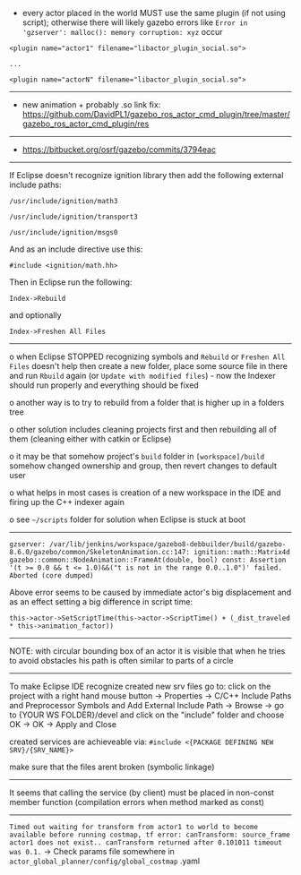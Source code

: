* every actor placed in the world MUST use the same plugin (if not using script); otherwise there will likely gazebo errors like `Error in 'gzserver': malloc(): memory corruption: xyz` occur

`<plugin name="actor1" filename="libactor_plugin_social.so">`

`...`

`<plugin name="actorN" filename="libactor_plugin_social.so">`

***

* new animation + probably .so link fix:
https://github.com/DavidPL1/gazebo_ros_actor_cmd_plugin/tree/master/gazebo_ros_actor_cmd_plugin/res

***

* https://bitbucket.org/osrf/gazebo/commits/3794eac

***

If Eclipse doesn't recognize ignition library then add the following external include paths:

`/usr/include/ignition/math3`

`/usr/include/ignition/transport3`

`/usr/include/ignition/msgs0`

And as an include directive use this:

`#include <ignition/math.hh>`

Then in Eclipse run the following:

`Index->Rebuild `

and optionally 

`Index->Freshen All Files`

***

o when Eclipse STOPPED recognizing symbols and `Rebuild` or `Freshen All Files` doesn't help then create a new folder, place some source file in there and run `Rbuild` again (or `Update with modified files`) - now the Indexer should run properly and everything should be fixed

o another way is to try to rebuild from a folder that is higher up in a folders tree

o other solution includes cleaning projects first and then rebuilding all of them (cleaning either with catkin or Eclipse)

o it may be that somehow project's `build` folder in `[workspace]/build` somehow changed ownership and group, then revert changes to default user 

o what helps in most cases is creation of a new workspace in the IDE and firing up the C++ indexer again

o see `~/scripts` folder for solution when Eclipse is stuck at boot


***

`gzserver: /var/lib/jenkins/workspace/gazebo8-debbuilder/build/gazebo-8.6.0/gazebo/common/SkeletonAnimation.cc:147: ignition::math::Matrix4d gazebo::common::NodeAnimation::FrameAt(double, bool) const: Assertion '(t >= 0.0 && t <= 1.0)&&("t is not in the range 0.0..1.0")' failed.
Aborted (core dumped)`

Above error seems to be caused by immediate actor's big displacement and as an effect setting a big difference in script time:

`this->actor->SetScriptTime(this->actor->ScriptTime() + (_dist_traveled * this->animation_factor))`

***

NOTE: with circular bounding box of an actor it is visible that when he tries to avoid obstacles his path is often similar to parts of a circle


***

To make Eclipse IDE recognize created new srv files go to:
click on the project with a right hand mouse button -> Properties -> C/C++ Include Paths and Preprocessor Symbols
and Add External Include Path -> Browse -> go to {YOUR WS FOLDER}/devel and click on the "include" folder and choose OK -> OK -> Apply and Close

created services are achieveable via: 
`#include <{PACKAGE DEFINING NEW SRV}/{SRV_NAME}>`

make sure that the files arent broken (symbolic linkage)

***

It seems that calling the service (by client) must be placed in non-const member function (compilation errors when method marked as const)


***

`Timed out waiting for transform from actor1 to world to become available before running costmap, tf error: canTransform: source_frame actor1 does not exist.. canTransform returned after 0.101011 timeout was 0.1.` -> Check params file somewhere in `actor_global_planner/config/global_costmap` .yaml